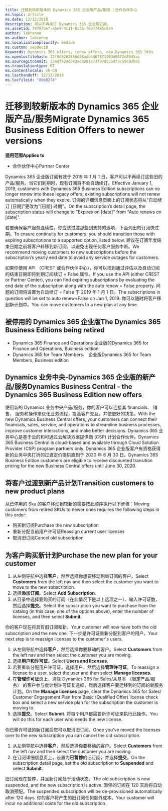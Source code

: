 ```yaml
---
title: 迁移到较新版本的 Dynamics 365 企业版产品/服务 |合作伙伴中心
ms.topic: article
ms.date: 12/12/2018
description: 可以不再续订 Dynamics 365 企业版订阅。
ms.assetid: 79787bef-a6e9-4c11-8c3b-f0a77485c0a4
author: labrenne
ms.author: labrenne
ms.localizationpriority: medium
ms.custom: seodec18
Keywords: Dynamics 365 offers, renew offers, new Dynamics 365 SKUs
ms.openlocfilehash: 11f0d9262856d28adb4d67871503d86f2d4945ac
ms.sourcegitcommit: 23adf424dd43ed0281473f97d535d73c59c92b01
ms.translationtype: MT
ms.contentlocale: zh-CN
ms.lasthandoff: 12/13/2018
ms.locfileid: "8968278"
---
```

# <a name="migrate-dynamics-365-business-edition-offers-to-newer-versions"></a><span data-ttu-id="5a489-103">迁移到较新版本的 Dynamics 365 企业版产品/服务</span><span class="sxs-lookup"><span data-stu-id="5a489-103">Migrate Dynamics 365 Business Edition Offers to newer versions</span></span> 

**<span data-ttu-id="5a489-104">适用范围</span><span class="sxs-lookup"><span data-stu-id="5a489-104">Applies to</span></span>**

- <span data-ttu-id="5a489-105">合作伙伴中心</span><span class="sxs-lookup"><span data-stu-id="5a489-105">Partner Center</span></span>

<span data-ttu-id="5a489-106">Dynamics 365 企业版订阅有效于 2019 年 1 月 1 日，客户可以不再续订这些旧的产品/服务。当它们到期时，现有订阅将不会自动续订。</span><span class="sxs-lookup"><span data-stu-id="5a489-106">Effective January 1, 2019, customers with Dynamics 365 Business Edition subscriptions can no longer renew into these legacy offers; existing subscriptions will not renew automatically when they expire.</span></span> <span data-ttu-id="5a489-107">订阅的详细信息页面上的订阅状态将从"自动续订 [日期]"更改为"[日期] 过期"。</span><span class="sxs-lookup"><span data-stu-id="5a489-107">On the subscription’s detail page, the subscription status will change to "Expires on [date]" from "Auto renews on [date]".</span></span>

<span data-ttu-id="5a489-108">若要确保客户服务连续性，你应该过渡那些到支持的选项，下面列出的订阅快过期。</span><span class="sxs-lookup"><span data-stu-id="5a489-108">To ensure continuity for customers, you should transition those with expiring subscriptions to a supported option, listed below.</span></span> <span data-ttu-id="5a489-109">建议在订阅年度结束日期之前将客户转移到新订阅，以避免出现任何客户服务中断。</span><span class="sxs-lookup"><span data-stu-id="5a489-109">We recommend moving customers to new subscriptions before the subscription’s yearly end date to avoid any service outages for customers.</span></span>

<span data-ttu-id="5a489-110">如果你使用 API （CREST 或合作伙伴中心），你可以找到通过评估以及自动订阅的结束日期即将到期订阅续订 = False 属性。</span><span class="sxs-lookup"><span data-stu-id="5a489-110">If you use the API (either CREST or Partner Center), you can find expiring subscriptions by evaluating the end date of the subscription along with the auto renew = False property.</span></span> <span data-ttu-id="5a489-111">问题的订阅将设置为自动续订 = False 于 2019 年 1 月 1 日。</span><span class="sxs-lookup"><span data-stu-id="5a489-111">The subscriptions in question will be set to auto renew=False on Jan 1, 2019.</span></span> <span data-ttu-id="5a489-112">你可以随时将客户移到新计划中。</span><span class="sxs-lookup"><span data-stu-id="5a489-112">You can move customers to a new plan at any time.</span></span> 

## <a name="the-dynamics-365-business-editions-being-retired"></a><span data-ttu-id="5a489-113">被停用的 Dynamics 365 企业版</span><span class="sxs-lookup"><span data-stu-id="5a489-113">The Dynamics 365 Business Editions being retired</span></span>

- <span data-ttu-id="5a489-114">Dynamics 365 Finance and Operations 企业版的</span><span class="sxs-lookup"><span data-stu-id="5a489-114">Dynamics 365 for Finance and Operations, Business edition</span></span>
- <span data-ttu-id="5a489-115">Dynamics 365 for Team Members、 企业版</span><span class="sxs-lookup"><span data-stu-id="5a489-115">Dynamics 365 for Team Members, Business edition</span></span>

## <a name="dynamics-business-central---the-dynamics-365-business-edition-new-offers"></a><span data-ttu-id="5a489-116">Dynamics 业务中央-Dynamics 365 企业版的新产品/服务</span><span class="sxs-lookup"><span data-stu-id="5a489-116">Dynamics Business Central - the Dynamics 365 Business Edition new offers</span></span>

<span data-ttu-id="5a489-117">使用新的 Dynamics 业务中央产品/服务，你的客户可以连接其 financials、 销售、 服务和操作来优化业务流程，提高客户交互，并使更好的决策。</span><span class="sxs-lookup"><span data-stu-id="5a489-117">With the new Dynamics Business Central offers, your customers can connect their financials, sales, service, and operations to streamline business processes, improve customer interactions, and make better decisions.</span></span> <span data-ttu-id="5a489-118">Dynamics 365 业务中心是基于云的和可通过云解决方案提供商 (CSP) 计划合作伙伴。</span><span class="sxs-lookup"><span data-stu-id="5a489-118">Dynamics 365 Business Central is cloud-based and available through Cloud Solution Provider (CSP) program partners only.</span></span>
<span data-ttu-id="5a489-119">Dynamics 365 企业版客户有资格获得新的业务中央打折的过渡定价提供直到于 2020 年 6 月 30 日。</span><span class="sxs-lookup"><span data-stu-id="5a489-119">Dynamics 365 Business Edition customers are eligible to receive discounted transition pricing for the new Business Central offers until June 30, 2020.</span></span>

## <a name="transition-customers-to-new-product-plans"></a><span data-ttu-id="5a489-120">将客户过渡到新产品计划</span><span class="sxs-lookup"><span data-stu-id="5a489-120">Transition customers to new product plans</span></span>

 <span data-ttu-id="5a489-121">从已停用的 Sku 的客户移动到较新的需要按此顺序执行以下步骤：</span><span class="sxs-lookup"><span data-stu-id="5a489-121">Moving customers from retired SKUs to newer ones requires the following steps in this order:</span></span>

- <span data-ttu-id="5a489-122">购买新订阅</span><span class="sxs-lookup"><span data-stu-id="5a489-122">Purchase the new subscription</span></span>
- <span data-ttu-id="5a489-123">重新分配当前用户许可证</span><span class="sxs-lookup"><span data-stu-id="5a489-123">Reassign current user licenses</span></span>
- <span data-ttu-id="5a489-124">取消旧订阅</span><span class="sxs-lookup"><span data-stu-id="5a489-124">Cancel old subscription</span></span>

## <a name="purchase-the-new-plan-for-your-customer"></a><span data-ttu-id="5a489-125">为客户购买新计划</span><span class="sxs-lookup"><span data-stu-id="5a489-125">Purchase the new plan for your customer</span></span>

1. <span data-ttu-id="5a489-126">从左侧导航中选择**客户**，然后选择你想要移动到新订阅的客户。</span><span class="sxs-lookup"><span data-stu-id="5a489-126">Select **Customers** from the left nav and then select the customer you want to move to the new subscription.</span></span>
2. <span data-ttu-id="5a489-127">选择**添加订阅**。</span><span class="sxs-lookup"><span data-stu-id="5a489-127">Select **Add Subscription**.</span></span>
3. <span data-ttu-id="5a489-128">从目录中选择要购买的订阅（在此情况下是以上选项之一）、输入许可证数，然后选择**提交**。</span><span class="sxs-lookup"><span data-stu-id="5a489-128">Select the subscription you want to purchase from the catalog (in this case, one of the options above), enter the number of licenses, and then select **Submit**.</span></span> 

<span data-ttu-id="5a489-129">你的客户现在将具有旧订阅和新。</span><span class="sxs-lookup"><span data-stu-id="5a489-129">Your customer will now have both the old subscription and the new one.</span></span> <span data-ttu-id="5a489-130">下一步是许可证重新分配到客户的用户。</span><span class="sxs-lookup"><span data-stu-id="5a489-130">Your next step is to reassign licenses to the customer's users.</span></span>

1. <span data-ttu-id="5a489-131">从左侧导航中选择**客户**，然后选择你要移动的客户。</span><span class="sxs-lookup"><span data-stu-id="5a489-131">Select **Customers** from the left nav and then select the customer you are moving.</span></span>
2. <span data-ttu-id="5a489-132">选择**用户和许可证**。</span><span class="sxs-lookup"><span data-stu-id="5a489-132">Select **Users and licenses**.</span></span>
3. <span data-ttu-id="5a489-133">若要重新分配用户许可证，选择用户，然后选择**管理许可证**。</span><span class="sxs-lookup"><span data-stu-id="5a489-133">To reassign a license to a user, select the user and then select **Manage licenses**.</span></span> 
4. <span data-ttu-id="5a489-134">在**管理许可证**页上，清除 Dynamics 365 for Sales/从基本 （限定产品/服务） 的客户参与度计划许可证复选框，然后选择客户要迁移到的订阅的新服务计划。</span><span class="sxs-lookup"><span data-stu-id="5a489-134">On the **Manage licenses** page, clear the Dynamics 365 for Sales/ Customer Engagement Plan from Basic (Qualified Offer) license check box and select a new service plan for the subscription the customer is moving to.</span></span> 
5. <span data-ttu-id="5a489-135">选择**提交**。</span><span class="sxs-lookup"><span data-stu-id="5a489-135">Select **Submit**.</span></span> <span data-ttu-id="5a489-136">将每个用户都需要新许可证来执行此操作。</span><span class="sxs-lookup"><span data-stu-id="5a489-136">You will do this for each user who needs the new license.</span></span> 

<span data-ttu-id="5a489-137">你已移许可证的新订阅后您可以取消旧订阅。</span><span class="sxs-lookup"><span data-stu-id="5a489-137">Once you've moved the licenses over to the new subscription you can cancel the old subscription.</span></span> 

1. <span data-ttu-id="5a489-138">从左侧导航中选择**客户**，然后选择你要移动的客户。</span><span class="sxs-lookup"><span data-stu-id="5a489-138">Select **Customers** from the left nav and then select the customer you are moving.</span></span>
2. <span data-ttu-id="5a489-139">在订阅详细信息页上，设置为**已暂停**的旧订阅，并选择**提交**。</span><span class="sxs-lookup"><span data-stu-id="5a489-139">On the subscription detail page, set the old subscription to **Suspended** and select **Submit**.</span></span>

<span data-ttu-id="5a489-140">旧订阅现在暂停，并且新订阅处于活动状态。</span><span class="sxs-lookup"><span data-stu-id="5a489-140">The old subscription is now suspended, and the new subscription is active.</span></span> <span data-ttu-id="5a489-141">暂停的订阅在 120 天后将自动取消预配。</span><span class="sxs-lookup"><span data-stu-id="5a489-141">The suspended subscription will be de-provisioned automatically after 120 days.</span></span> <span data-ttu-id="5a489-142">你的客户将产生的旧订阅任何额外成本。</span><span class="sxs-lookup"><span data-stu-id="5a489-142">Your customer will incur no additional costs for the old subscription.</span></span>